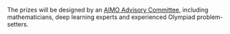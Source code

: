 The prizes will be designed by an [AIMO Advisory Committee](/get-involved), including mathematicians, deep learning experts and experienced Olympiad problem-setters.
